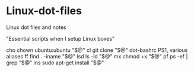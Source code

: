 Linux-dot-files
===============

Linux dot files and notes

"Essential scripts when I setup Linux boxes"


cho            chown  ubuntu:ubuntu "$@"
cl             git clone "$@"
dot-bashrc     PS1, various aliases
ff             find . -iname "$@"
lsd            ls -ld "$@"
mx             chmod +x "$@"
pf             ps -ef | grep "$@"
ins            sudo apt-get install "$@"
